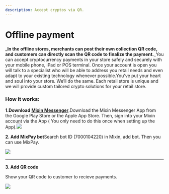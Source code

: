 ```yaml
---
description: Accept cryptos via QR.
---
```


# Offline payment

_**In the offline stores, merchants can post their own collection QR code, and customers can directly scan the QR code to finalize the payment.**_You can accept cryptocurrency payments in your store safely and securely with your mobile phone, iPad or POS terminal. Once your account is open you will talk to a specialist who will be able to address you retail needs and even adapt to your existing technology whenever possible.You’ve put your heart and soul into your store. We’ll do the same. Each retail store is unique and we will provide custom tailored crypto solutions for your retail store.

### How it works: <a href="#undefined" id="undefined"></a>

**1.Download** [**Mixin Messenger**](https://mixin.one/messenger).Download the Mixin Messenger App from the Google Play Store or the Apple App Store. Then, sign into your Mixin account via the App ( You only need to do this once when setting up the App).​![](https://s2.loli.net/2022/01/13/xmLGh3f47lyHC6e.jpg)​

**2. Add MixPay bot**Search bot ID (7000104220) in Mixin, add bot. Then you can use MixPay.

​![](https://s2.loli.net/2022/01/13/HxSojLaZ4dXCYFk.jpg)​

****

**3. Add QR code**

Show your QR code to customer to recieve payments.

![](https://s2.loli.net/2022/01/26/ET6iGWoNtgbyxd5.png)
